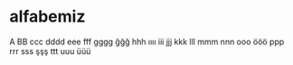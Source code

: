 # alfabemiz
A
BB
ccc
dddd
eee
fff
gggg
ğğğ
hhh
ıııı
iii
jjj
kkk
lll
mmm
nnn
ooo
ööö
ppp
rrr
sss
şşş
ttt
uuu
üüü
